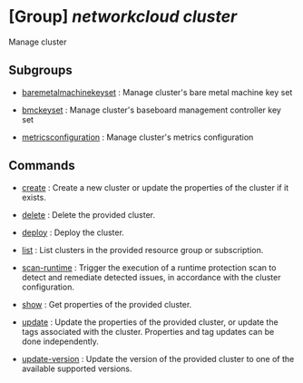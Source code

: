 # [Group] _networkcloud cluster_

Manage cluster

## Subgroups

- [baremetalmachinekeyset](/Commands/networkcloud/cluster/baremetalmachinekeyset/readme.md)
: Manage cluster's bare metal machine key set

- [bmckeyset](/Commands/networkcloud/cluster/bmckeyset/readme.md)
: Manage cluster's baseboard management controller key set

- [metricsconfiguration](/Commands/networkcloud/cluster/metricsconfiguration/readme.md)
: Manage cluster's metrics configuration

## Commands

- [create](/Commands/networkcloud/cluster/_create.md)
: Create a new cluster or update the properties of the cluster if it exists.

- [delete](/Commands/networkcloud/cluster/_delete.md)
: Delete the provided cluster.

- [deploy](/Commands/networkcloud/cluster/_deploy.md)
: Deploy the cluster.

- [list](/Commands/networkcloud/cluster/_list.md)
: List clusters in the provided resource group or subscription.

- [scan-runtime](/Commands/networkcloud/cluster/_scan-runtime.md)
: Trigger the execution of a runtime protection scan to detect and remediate detected issues, in accordance with the cluster configuration.

- [show](/Commands/networkcloud/cluster/_show.md)
: Get properties of the provided cluster.

- [update](/Commands/networkcloud/cluster/_update.md)
: Update the properties of the provided cluster, or update the tags associated with the cluster. Properties and tag updates can be done independently.

- [update-version](/Commands/networkcloud/cluster/_update-version.md)
: Update the version of the provided cluster to one of the available supported versions.
